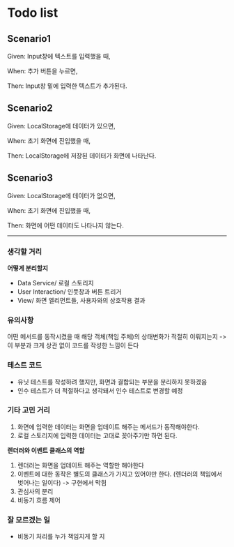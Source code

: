 # Todo list

## Scenario1
Given: Input창에 텍스트를 입력했을 때,

When: 추가 버튼을 누르면,

Then: Input창 밑에 입력한 텍스트가 추가된다.

## Scenario2
Given: LocalStorage에 데이터가 있으면,

When: 초기 화면에 진입했을 때,

Then: LocalStorage에 저장된 데이터가 화면에 나타난다.

## Scenario3
Given: LocalStorage에 데이터가 없으면,

When: 초기 화면에 진입했을 때,

Then: 화면에 어떤 데이터도 나타나지 않는다.

---

### 생각할 거리
**어떻게 분리할지**
- Data Service/ 로컬 스토리지
- User Interaction/ 인풋창과 버튼 트리거
- View/ 화면 엘리먼트들, 사용자와의 상호작용 결과

### 유의사항

어떤 메서드를 동작시켰을 때 해당 객체(책임 주체)의 상태변화가 적절히 이뤄지는지 -> 이 부분과 크게 상관 없이 코드를 작성한 느낌이 든다

### 테스트 코드

- 유닛 테스트를 작성하려 했지만, 화면과 결합되는 부분을 분리하지 못하겠음
- 인수 테스트가 더 적절하다고 생각돼서 인수 테스트로 변경할 예정

### 기타 고민 거리

1. 화면에 입력한 데이터는 화면을 업데이트 해주는 메서드가 동작해야한다.
2. 로컬 스토리지에 입력한 데이터는 고대로 꽂아주기만 하면 된다.

**렌더러와 이벤트 클래스의 역할**

1. 렌더러는 화면을 업데이트 해주는 역할만 해야한다
2. 이벤트에 대한 동작은 별도의 클래스가 가지고 있어야만 한다. (렌더러의 책임에서 벗어나는 일이다) -> 구현에서 막힘
3. 관심사의 분리
4. 비동기 흐름 제어

### 잘 모르겠는 일
- 비동기 처리를 누가 책임지게 할 지
